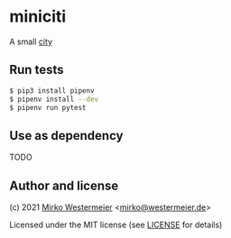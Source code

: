 # miniciti

A small [city][city]

## Run tests

```bash
$ pip3 install pipenv
$ pipenv install --dev
$ pipenv run pytest
```

## Use as dependency

TODO

## Author and license

(c) 2021 [Mirko Westermeier][memowe] <[mirko@westermeier.de][mail]>

Licensed under the MIT license (see [LICENSE][license] for details)

[city]: https://github.com/scdh/city
[memowe]: https://github.com/memowe
[mail]: mailto:mirko@westermeier.de
[license]: LICENSE
